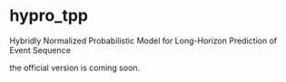 # hypro_tpp

Hybridly Normalized Probabilistic Model for Long-Horizon Prediction of Event Sequence

the official version is coming soon.
